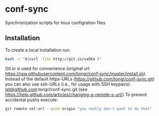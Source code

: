 # conf-sync
Synchronization scripts for linux configration files

## Installation
To create a local installation run:
```sh
bash -c "$(curl -fsSL http://git.io/va5Ka )"
```
Git.io is used for convenience (original url: https://raw.githubusercontent.com/tongr/conf-sync/master/install.sh).
Instead of the default https-URLs (https://github.com/tongr/conf-sync.git) you can also use ssh-URLs (i.e., for usage with SSH keypairs): git@github.com:tongr/conf-sync.git (see https://help.github.com/articles/changing-a-remote-s-url/)
To prevent accidental pushs execute:
```sh
git remote set-url --push origin "you really don't want to do that"
```
